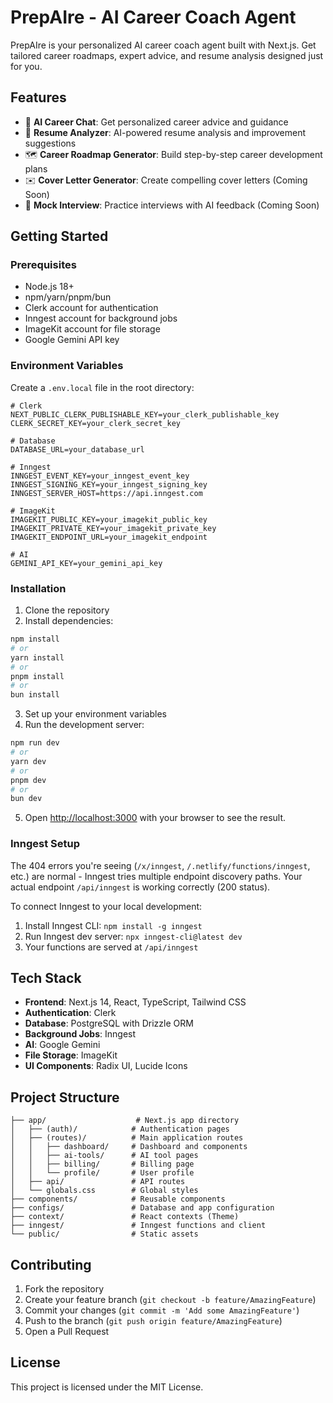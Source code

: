 # PrepAIre - AI Career Coach Agent

PrepAIre is your personalized AI career coach agent built with Next.js. Get tailored career roadmaps, expert advice, and resume analysis designed just for you.

## Features

- 🤖 **AI Career Chat**: Get personalized career advice and guidance
- 📄 **Resume Analyzer**: AI-powered resume analysis and improvement suggestions
- 🗺️ **Career Roadmap Generator**: Build step-by-step career development plans
- ✉️ **Cover Letter Generator**: Create compelling cover letters (Coming Soon)
- 🎤 **Mock Interview**: Practice interviews with AI feedback (Coming Soon)

## Getting Started

### Prerequisites

- Node.js 18+ 
- npm/yarn/pnpm/bun
- Clerk account for authentication
- Inngest account for background jobs
- ImageKit account for file storage
- Google Gemini API key

### Environment Variables

Create a `.env.local` file in the root directory:

```env
# Clerk
NEXT_PUBLIC_CLERK_PUBLISHABLE_KEY=your_clerk_publishable_key
CLERK_SECRET_KEY=your_clerk_secret_key

# Database
DATABASE_URL=your_database_url

# Inngest
INNGEST_EVENT_KEY=your_inngest_event_key
INNGEST_SIGNING_KEY=your_inngest_signing_key
INNGEST_SERVER_HOST=https://api.inngest.com

# ImageKit
IMAGEKIT_PUBLIC_KEY=your_imagekit_public_key
IMAGEKIT_PRIVATE_KEY=your_imagekit_private_key
IMAGEKIT_ENDPOINT_URL=your_imagekit_endpoint

# AI
GEMINI_API_KEY=your_gemini_api_key
```

### Installation

1. Clone the repository
2. Install dependencies:

```bash
npm install
# or
yarn install
# or
pnpm install
# or
bun install
```

3. Set up your environment variables
4. Run the development server:

```bash
npm run dev
# or
yarn dev
# or
pnpm dev
# or
bun dev
```

5. Open [http://localhost:3000](http://localhost:3000) with your browser to see the result.

### Inngest Setup

The 404 errors you're seeing (`/x/inngest`, `/.netlify/functions/inngest`, etc.) are normal - Inngest tries multiple endpoint discovery paths. Your actual endpoint `/api/inngest` is working correctly (200 status).

To connect Inngest to your local development:

1. Install Inngest CLI: `npm install -g inngest`
2. Run Inngest dev server: `npx inngest-cli@latest dev`
3. Your functions are served at `/api/inngest`

## Tech Stack

- **Frontend**: Next.js 14, React, TypeScript, Tailwind CSS
- **Authentication**: Clerk
- **Database**: PostgreSQL with Drizzle ORM
- **Background Jobs**: Inngest
- **AI**: Google Gemini
- **File Storage**: ImageKit
- **UI Components**: Radix UI, Lucide Icons

## Project Structure

```
├── app/                    # Next.js app directory
│   ├── (auth)/            # Authentication pages
│   ├── (routes)/          # Main application routes
│   │   ├── dashboard/     # Dashboard and components
│   │   ├── ai-tools/      # AI tool pages
│   │   ├── billing/       # Billing page
│   │   └── profile/       # User profile
│   ├── api/               # API routes
│   └── globals.css        # Global styles
├── components/            # Reusable components
├── configs/               # Database and app configuration
├── context/               # React contexts (Theme)
├── inngest/               # Inngest functions and client
└── public/                # Static assets
```

## Contributing

1. Fork the repository
2. Create your feature branch (`git checkout -b feature/AmazingFeature`)
3. Commit your changes (`git commit -m 'Add some AmazingFeature'`)
4. Push to the branch (`git push origin feature/AmazingFeature`)
5. Open a Pull Request

## License

This project is licensed under the MIT License.
